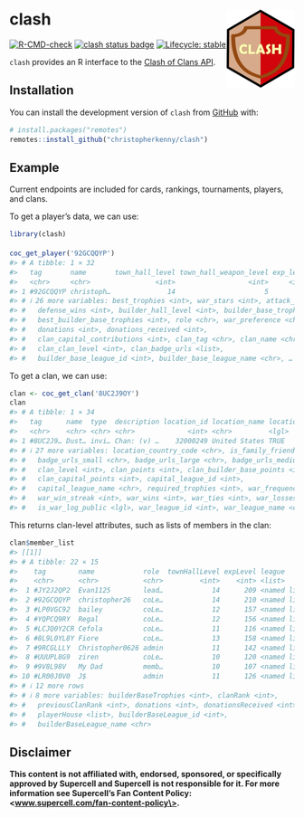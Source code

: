 
<!-- README.md is generated from README.Rmd. Please edit that file -->

# clash <a href="http://christophertkenny.com/clash/"><img src="man/figures/logo.png" align="right" height="138" alt="clash website" /></a>

<!-- badges: start -->

[![R-CMD-check](https://github.com/christopherkenny/clash/actions/workflows/R-CMD-check.yaml/badge.svg)](https://github.com/christopherkenny/clash/actions/workflows/R-CMD-check.yaml)
[![clash status
badge](https://christopherkenny.r-universe.dev/badges/clash)](https://christopherkenny.r-universe.dev/clash)
[![Lifecycle:
stable](https://img.shields.io/badge/lifecycle-stable-brightgreen.svg)](https://lifecycle.r-lib.org/articles/stages.html#stable)
<!-- badges: end -->

`clash` provides an R interface to the [Clash of Clans
API](https://developer.clashofclans.com/#/).

## Installation

You can install the development version of `clash` from
[GitHub](https://github.com/) with:

``` r
# install.packages("remotes")
remotes::install_github("christopherkenny/clash")
```

## Example

Current endpoints are included for cards, rankings, tournaments,
players, and clans.

To get a player’s data, we can use:

``` r
library(clash)

coc_get_player('92GCQQYP')
#> # A tibble: 1 × 32
#>   tag       name       town_hall_level town_hall_weapon_level exp_level trophies
#>   <chr>     <chr>                <int>                  <int>     <int>    <int>
#> 1 #92GCQQYP christoph…              14                      5       210     2534
#> # ℹ 26 more variables: best_trophies <int>, war_stars <int>, attack_wins <int>,
#> #   defense_wins <int>, builder_hall_level <int>, builder_base_trophies <int>,
#> #   best_builder_base_trophies <int>, role <chr>, war_preference <chr>,
#> #   donations <int>, donations_received <int>,
#> #   clan_capital_contributions <int>, clan_tag <chr>, clan_name <chr>,
#> #   clan_clan_level <int>, clan_badge_urls <list>,
#> #   builder_base_league_id <int>, builder_base_league_name <chr>, …
```

To get a clan, we can use:

``` r
clan <- coc_get_clan('8UC2J9OY')
clan
#> # A tibble: 1 × 34
#>   tag      name  type  description location_id location_name location_is_country
#>   <chr>    <chr> <chr> <chr>             <int> <chr>         <lgl>              
#> 1 #8UC2J9… Dust… invi… Chan: (v) …    32000249 United States TRUE               
#> # ℹ 27 more variables: location_country_code <chr>, is_family_friendly <lgl>,
#> #   badge_urls_small <chr>, badge_urls_large <chr>, badge_urls_medium <chr>,
#> #   clan_level <int>, clan_points <int>, clan_builder_base_points <int>,
#> #   clan_capital_points <int>, capital_league_id <int>,
#> #   capital_league_name <chr>, required_trophies <int>, war_frequency <chr>,
#> #   war_win_streak <int>, war_wins <int>, war_ties <int>, war_losses <int>,
#> #   is_war_log_public <lgl>, war_league_id <int>, war_league_name <chr>, …
```

This returns clan-level attributes, such as lists of members in the
clan:

``` r
clan$member_list
#> [[1]]
#> # A tibble: 22 × 15
#>    tag        name            role  townHallLevel expLevel league       trophies
#>    <chr>      <chr>           <chr>         <int>    <int> <list>          <int>
#>  1 #JY2J2QP2  Evan1125        lead…            14      209 <named list>     3134
#>  2 #92GCQQYP  christopher26   coLe…            14      210 <named list>     2534
#>  3 #LP0VGC92  bailey          coLe…            12      157 <named list>     2461
#>  4 #YQPCQ9RY  Regal           coLe…            12      156 <named list>     2276
#>  5 #LCJQ0Y2CR Cefola          coLe…            11      116 <named list>     2210
#>  6 #8L9L0YL8Y Fiore           coLe…            13      158 <named list>     2206
#>  7 #9RCGLLLY  Christopher0626 admin            11      142 <named list>     1996
#>  8 #UUUPL8G9  ziren           coLe…            10      120 <named list>     1700
#>  9 #9V8L98V   My Dad          memb…            10      107 <named list>     1656
#> 10 #LR00J0V0  J$              admin            11      126 <named list>     1604
#> # ℹ 12 more rows
#> # ℹ 8 more variables: builderBaseTrophies <int>, clanRank <int>,
#> #   previousClanRank <int>, donations <int>, donationsReceived <int>,
#> #   playerHouse <list>, builderBaseLeague_id <int>,
#> #   builderBaseLeague_name <chr>
```

## Disclaimer

**This content is not affiliated with, endorsed, sponsored, or
specifically approved by Supercell and Supercell is not responsible for
it. For more information see Supercell’s Fan Content Policy:
\<www.supercell.com/fan-content-policy\>.**
